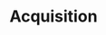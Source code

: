 ---
# This topic lives at
# https://digital.gov/topics/acquisition

# Topic Title
title: "Acquisition"

# description — keep it short and clear
# summary: ""

# Weight
weight: 1

# For more information on managing topics,
# see https://github.com/GSA/digitalgov.gov/wiki/topics
---